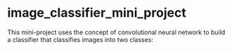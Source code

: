 # image_classifier_mini_project
This mini-project uses the concept of convolutional neural network to build a classifier that classifies images into two classes:
